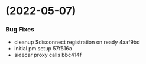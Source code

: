 #  (2022-05-07)


### Bug Fixes

* cleanup $disconnect registration on ready 4aaf9bd
* initial pm setup 57f516a
* sidecar proxy calls bbc414f



